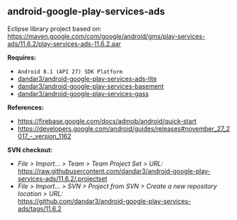 ## android-google-play-services-ads

Eclipse library project based on:<br/>
https://maven.google.com/com/google/android/gms/play-services-ads/11.6.2/play-services-ads-11.6.2.aar

**Requires:**
- `Android 8.1 (API 27) SDK Platform`
- [dandar3/android-google-play-services-ads-lite](https://github.com/dandar3/android-google-play-services-ads-lite/tree/11.6.2)
- [dandar3/android-google-play-services-basement](https://github.com/dandar3/android-google-play-services-basement/tree/11.6.2)
- [dandar3/android-google-play-services-gass](https://github.com/dandar3/android-google-play-services-gass/tree/11.6.2)

**References:**
- https://firebase.google.com/docs/admob/android/quick-start
- https://developers.google.com/android/guides/releases#november_27_2017_-_version_1162

**SVN checkout:**
- _File > Import... > Team > Team Project Set > URL:_<br/>
  https://raw.githubusercontent.com/dandar3/android-google-play-services-ads/11.6.2/.projectset
- _File > Import... > SVN > Project from SVN > Create a new repository location > URL:_<br/> 
  https://github.com/dandar3/android-google-play-services-ads/tags/11.6.2